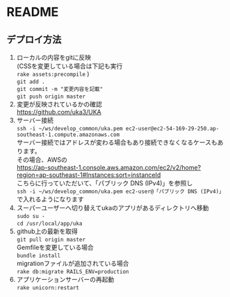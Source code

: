 # README

## デプロイ方法
1. ローカルの内容をgitに反映 <br>
	(CSSを変更している場合は下記も実行 <br>
	`rake assets:precompile` )<br>
	`git add .` <br>
	`git commit -m "変更内容を記載"` <br>
	`git push origin master` <br>
1. 変更が反映されているかの確認 <br>
	https://github.com/uka3/UKA <br>
1. サーバー接続 <br>
	`ssh -i ~/ws/develop_common/uka.pem ec2-user@ec2-54-169-29-250.ap-southeast-1.compute.amazonaws.com` <br>
	サーバー接続ではアドレスが変わる場合もあり接続できなくなるケースもあります。 <br>
	その場合、AWSの <br>
	https://ap-southeast-1.console.aws.amazon.com/ec2/v2/home?region=ap-southeast-1#Instances:sort=instanceId  <br>
	こちらに行っていただいて、「パブリック DNS (IPv4)」を参照し <br>
	`ssh -i ~/ws/develop_common/uka.pem ec2-user@「パブリック DNS (IPv4)」` <br>
	で入れるようになります <br>
1. スーパーユーザーへ切り替えてukaのアプリがあるディレクトリへ移動 <br>
	`sudo su -` <br>
	`cd /usr/local/app/uka` <br>
1. github上の最新を取得 <br>
	`git pull origin master` <br>
	Gemfileを変更している場合 <br>
	`bundle install` <br>
	migrationファイルが追加されている場合 <br>
	`rake db:migrate RAILS_ENV=production` <br>
1. アプリケーションサーバーの再起動 <br>
	`rake unicorn:restart` <br>